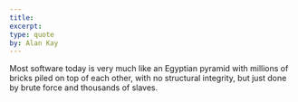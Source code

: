```yaml
---
title:
excerpt:
type: quote
by: Alan Kay
---
```


Most software today is very much like an Egyptian pyramid with millions of bricks piled on top of each other, with no structural integrity, but just done by brute force and thousands of slaves.